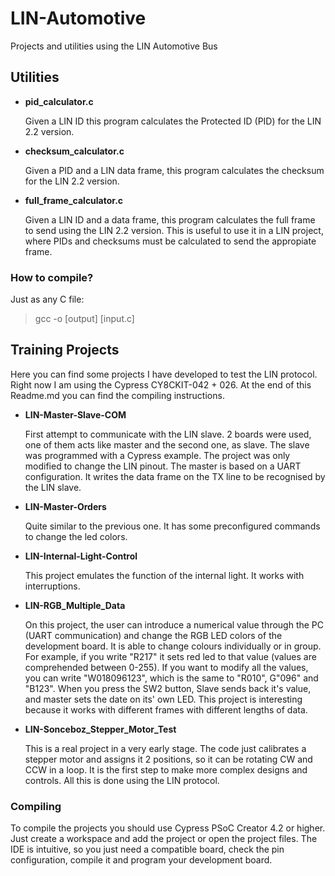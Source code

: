 # LIN-Automotive
Projects and utilities using the LIN Automotive Bus


## Utilities
- **pid_calculator.c**

  Given a LIN ID this program calculates the Protected ID (PID) for the LIN 2.2 version.

- **checksum_calculator.c**

  Given a PID and a LIN data frame, this program calculates the checksum for the LIN 2.2 version.

- **full_frame_calculator.c**

  Given a LIN ID and a data frame, this program calculates the full frame to send using the LIN 2.2 version. This is useful to use it in a LIN project, where PIDs and checksums must be calculated to send the appropiate frame.

### How to compile?
Just as any C file: 
> gcc -o [output] [input.c]

## Training Projects
Here you can find some projects I have developed to test the LIN protocol.
Right now I am using the Cypress CY8CKIT-042 + 026. At the end of this Readme.md you can find the compiling instructions.

- **LIN-Master-Slave-COM**

  First attempt to communicate with the LIN slave. 2 boards were used, one of them acts like master and the second one, as slave. The slave was programmed with a Cypress example. The project was only modified to change the LIN pinout. The master is based on a UART configuration. It writes the data frame on the TX line to be recognised by the LIN slave.
  
- **LIN-Master-Orders**

  Quite similar to the previous one. It has some preconfigured commands to change the led colors.

- **LIN-Internal-Light-Control**

  This project emulates the function of the internal light. It works with interruptions.
 
- **LIN-RGB_Multiple_Data**
  
   On this project, the user can introduce a numerical value through the PC (UART communication) and change the RGB LED colors of the development board. It is able to change colours individually or in group. For example, if you write "R217" it sets red led to that value (values are comprehended between 0-255). If you want to modify all the values, you can write "W018096123", which is the same to "R010", G"096" and "B123". When you press the SW2 button, Slave sends back it's value, and master sets the date on its' own LED. 
This project is interesting because it works with different frames with different lengths of data.

- **LIN-Sonceboz_Stepper_Motor_Test**

  This is a real project in a very early stage. The code just calibrates a stepper motor and assigns it 2 positions, so it can be rotating CW and CCW in a loop. It is the first step to make more complex designs and controls. All this is done using the LIN protocol.

  

### Compiling
To compile the projects you should use Cypress PSoC Creator 4.2 or higher. Just create a workspace and add the project or open the project files. The IDE is intuitive, so you just need a compatible board, check the pin configuration, compile it and program your development board.


